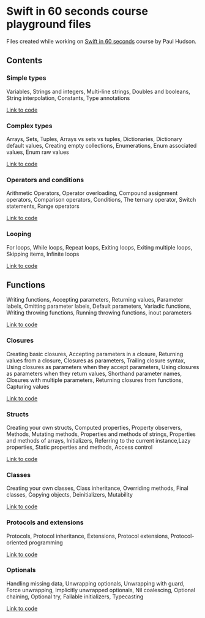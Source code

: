 # Swift in 60 seconds course playground files

Files created while working on [Swift in 60 seconds](https://www.hackingwithswift.com/sixty) course by Paul Hudson.

## Contents

### Simple types

Variables,  Strings and integers, Multi-line strings, Doubles and booleans, String interpolation, Constants, Type annotations

[Link to code](1-Simple-types/1-simple-types.playground/Contents.swift)

### Complex types

Arrays, Sets, Tuples, Arrays vs sets vs tuples, Dictionaries, Dictionary default values, Creating empty collections, Enumerations, Enum associated values, Enum raw values

[Link to code](2-complex-types/2-complex-types.playground/Contents.swift)

### Operators and conditions

Arithmetic Operators, Operator overloading, Compound assignment operators, Comparison operators, Conditions, The ternary operator, Switch statements, Range operators

[Link to code](3-operators-and-conditions/3-operators-and-conditions.playground/Contents.swift)

### Looping

For loops, While loops, Repeat loops, Exiting loops, Exiting multiple loops, Skipping items, Infinite loops

[Link to code](4-looping/4-looping.playground/Contents.swift)

## Functions

Writing functions, Accepting parameters, Returning values, Parameter labels, Omitting parameter labels, Default parameters, Variadic functions, Writing throwing functions, Running throwing functions, inout parameters

[Link to code](5-functions/5-functions.playground/Contents.swift)

### Closures

Creating basic closures, Accepting parameters in a closure, Returning values from a closure, Closures as parameters, Trailing closure syntax, Using closures as parameters when they accept parameters, Using closures as parameters when they return values, Shorthand parameter names, Closures with multiple parameters, Returning closures from functions, Capturing values

[Link to code](6-closures/6-closures.playground/Contents.swift)

### Structs

Creating your own structs, Computed properties, Property observers, Methods, Mutating methods, Properties and methods of strings, Properties and methods of arrays, Initializers, Referring to the current instance,Lazy properties, Static properties and methods, Access control

[Link to code](7-struts/7-struts.playground/Contents.swift)

### Classes

Creating your own classes, Class inheritance, Overriding methods, Final classes, Copying objects, Deinitializers, Mutability

[Link to code](8-classes/8-classes.playground/Contents.swift)

### Protocols and extensions

Protocols, Protocol inheritance, Extensions, Protocol extensions, Protocol-oriented programming

[Link to code](9-protocols-and-extensions/9-protocols-and-extensions.playground/Contents.swift)

### Optionals

Handling missing data, Unwrapping optionals, Unwrapping with guard, Force unwrapping, Implicitly unwrapped optionals, Nil coalescing, Optional chaining, Optional try, Failable initializers, Typecasting

[Link to code](10-optionals/10-optionals.playground/Contents.swift)
